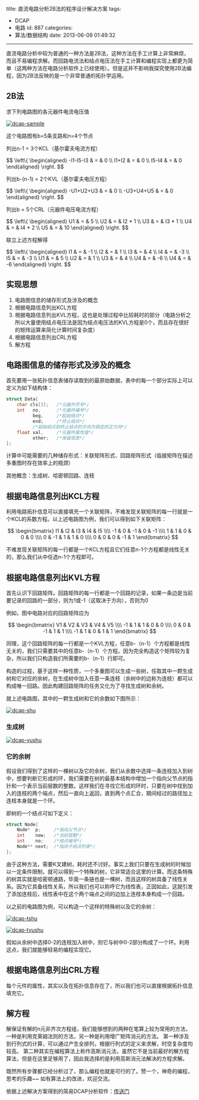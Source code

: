 title: 直流电路分析2B法的程序设计解决方案
tags:
  - DCAP
  - 电路
id: 887
categories:
  - 算法/数据结构
date: 2013-06-09 01:49:32
---

直流电路分析中较为普通的一种方法是2B法，这种方法在手工计算上非常麻烦，而且不易编程求解。而回路电流法和结点电压法在手工计算和编程实现上都更为简单（这两种方法在电路分析软件上已经使用）。但是这并不影响我探究使用2B法编程，因为2B法反映的是一个非常普通的拓扑学运用。

<!--more-->

## 2B法

求下列电路图的各元器件电流电压值

[![dcap-sample](http://www.aemiot.com/wp-content/uploads/2013/06/dcap-sample.jpg)](http://www.aemiot.com/wp-content/uploads/2013/06/dcap-sample.jpg)

这个电路图有b=5条支路和n=4个节点

列出n-1 = 3个KCL（基尔霍夫电流方程）

$$
 \left\\{
\begin{aligned}
-I1-I5-I3 & = & 0 \\\\
 I1+I2    & = & 0 \\\\
 I5-I4    & = & 0
\end{aligned}
\right.
$$

列出b-(n-1) = 2个KVL（基尔霍夫电压方程）


$$
 \left\\{
\begin{aligned}
-U1+U2+U3 & = & 0 \\\\
-U3+U4+U5 & = & 0
\end{aligned}
\right.
$$

列出b = 5个CRL（元器件电压电流方程）

$$
 \left\\{
\begin{aligned}
U1 & = & 5 \\\\
U2 & = & I2 \* 1 \\\\
U3 & = & I3 \* 1 \\\\
U4 & = & I4 \* 2 \\\\
U5 & = & 10
\end{aligned}
\right.
$$
    
联立上述方程解得

$$
\left\\{
\begin{aligned}
I1 & = & -1 \\\\
I2 & = &  1 \\\\
I3 & = &  4 \\\\
I4 & = & -3 \\\\
I5 & = & -3 \\\\
U1 & = &  5 \\\\
U2 & = &  1 \\\\
U3 & = &  4 \\\\
U4 & = & -6 \\\\
U4 & = & -6
\end{aligned}
\right.
$$


## 实现思想

1. 电路图信息的储存形式及涉及的概念
2. 根据电路信息列出KCL方程
3. 根据电路信息列出KVL方程，这也是处理过程中比较耗时的部分（电路分析之所以大量使用结点电压法是因为结点电压法的KVL方程是0个，而且存在很好的矩阵运算来简化计算时间复杂度）
4. 根据电路信息列出CRL方程
5. 解方程

## 电路图信息的储存形式及涉及的概念

首先要用一张拓扑信息表储存读取到的最原始数据，表中的每一个部分实际上可以定义为如下结构体：

```cpp
struct Data{
    char cls[3];   /*元器件符号*/
    int   no,      /*元器件编号*/
          beg,     /*起始结点*/
          end;     /*终止结点*/
          /*起始结点到终止结点的方向为假定的正方向*/
    float val,     /*元器件属性值*/
          other;   /*保留信息*/
};
```

计算中可能需要的几种储存形式：关联矩阵形式、回路矩阵形式（临接矩阵在描述多重图时存在效率上的瓶颈）

其他概念：生成树、哈密顿回路、连枝

## 根据电路信息列出KCL方程

利用电路拓扑信息可以直接填充一个关联矩阵，不难发现关联矩阵的每一行就是一个KCL的系数方程。以上述电路图为例，我们可以得到如下关联矩阵：

$$
\begin{bmatrix}
I1 & I2 & I3 & I4 & I5 \\\\
-1 &  0 & -1 &  0 & -1 \\\\
 1 &  1 &  0 &  0 &  0 \\\\
 0 & -1 &  1 &  1 &  0 \\\\
 0 &  0 &  0 & -1 &  1
\end{bmatrix}
$$

不难发现关联矩阵的每一行都是一个KCL方程且它们任意n-1个方程都是线性无关的，那么我们从中任选n-1个方程即可。

## 根据电路信息列出KVL方程

首先认识下回路矩阵。回路矩阵的每一行都是一个回路的记录，如果一条边是当前要记录的回路的一部分，则为1或-1（这取决于方向），否则为0

例如，图中电路对应的回路矩阵应为

$$
\begin{bmatrix}
V1 & V2 & V3 & V4 & V5 \\\\
-1 &  1 &  1 &  0 &  0 \\\\
 0 &  0 & -1 &  1 &  1 \\\\
-1 &  1 &  0 &  1 &  1
\end{bmatrix}
$$

同理，这个回路矩阵的每一行都是一个KVL方程，任意b-（n-1）个方程都是线性无关的，我们只需要其中的任意b-（n-1）个方程。因为完全构造这个矩阵较为复杂，所以我们只构造我们所需要的b-（n-1）行即可。

构造的过程，基于这样一种性质，一个多重图可以生成一些树，任取其中一颗生成树和它对应的余树，在生成树中加入任意一条连枝（余树中的边称为连枝）都可以构成唯一回路。因此构建回路矩阵的任务又化为了寻找生成树和余树。

就上述电路图，其中的一颗生成树和它的余数如下图所示：

[![dcap-shu](http://www.aemiot.com/wp-content/uploads/2013/06/dcap-shu.jpg)](http://www.aemiot.com/wp-content/uploads/2013/06/dcap-shu.jpg)

### 生成树

[![dcap-yushu](http://www.aemiot.com/wp-content/uploads/2013/06/dcap-yushu.jpg)](http://www.aemiot.com/wp-content/uploads/2013/06/dcap-yushu.jpg)

### 它的余树

假设我们得到了这样的一棵树以及它的余树，我们从余数中选择一条连枝加入到树中，想要判断它形成的环，我们需要在树的最基本结构中增加一个指向父节点的指针和一个表示当前层数的整数。这样我们在寻找它形成的环时，只要在树中找到加入的连枝的两个端点，然后一直向上返回，直到两个点汇合，期间经过的路径加上连枝本身就是一个环。

即树的一个结点可如下定义：

```cpp
struct Node{
    Node*  p;     /*指向父节点*/
    int    now;   /*当前层数*/
    int    no;    /*结点编号*/
    Node** next;  /*指向子结点列表*/
};
```

由于这种方法，需要K叉建树，耗时还不讨好。事实上我们只要在生成树的时候加以一定条件限制，就可以得到一个特殊的树，它非常适合这里的计算。而这条特殊的树其实就是哈密顿通路，毕竟一条链也是一棵树，而且这样的树具备了线性关系。因为它具备线性关系，所以我们也可以称呼它为线性表，正因如此，这就引发了添加连枝后，线性表中在这个两个端点之间的边加上连枝本身构成一个回路。

以之前的电路图为例，可以构造一个这样的特殊树以及它的余树：

[![dcap-tshu](http://www.aemiot.com/wp-content/uploads/2013/06/dcap-tshu.jpg)](http://www.aemiot.com/wp-content/uploads/2013/06/dcap-tshu.jpg)

[![dcap-tyushu](http://www.aemiot.com/wp-content/uploads/2013/06/dcap-tyushu.jpg)](http://www.aemiot.com/wp-content/uploads/2013/06/dcap-tyushu.jpg)

假如从余树中选择0-2的连枝加入树中，则它与树中0-2部分构成了一个环。利用这点，我们就能够轻易的编程实现它。

## 根据电路信息列出CRL方程

每个元件的属性，其实以及在拓扑信息存在了，所以我们也可以直接根据拓扑信息填充它。

## 解方程

解保证有解的n元非齐次方程组，我们能够想到的两种在笔算上较为常用的方法，一种是利用克莱姆法则的方法，另一种是利用增广矩阵消元的方法。
第一种涉及到行列式的计算，可以通过产生全排列，根据行列式的定义来求解，时空复杂度均较高。
第二种其实在编程算法上称作高斯消元法，虽然它不是当前最好的解方程算法，但是在这里足够用了，因此我选择的是利用高斯消元法解决的方程求解。

既然所有步骤都已经分析过了，那么编程也就是可行的了。赞一个，神奇的编程，思考的乐趣~~
如有算法上的改进，欢迎交流。

依据上述解决方案得到的简易DCAP分析软件：[传送门](http://www.aemiot.com/simple-dcap.html "简易电路辅助分析软件|DCAP")
